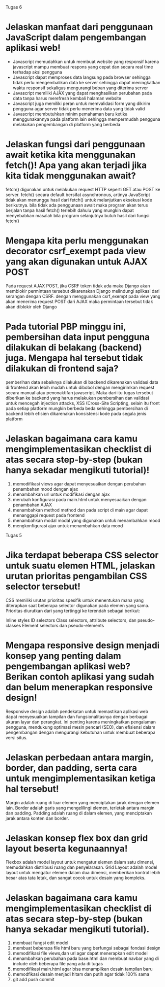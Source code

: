 Tugas 6
# Jelaskan manfaat dari penggunaan JavaScript dalam pengembangan aplikasi web!

- Javascript memudahkan untuk membuat website yang responsif karena javascript mampu membuat respons yang cepat dan secara real time terhadap aksi pengguna
- Javascript dapat memproses data langsung pada browser sehingga tidak perlu mengembalikan data ke server sehingga dapat meningkatkan waktu responsif sekaligus mengurangi beban yang diterima server
- Javascript memiliki AJAX yang dapat menghasilkan perubahan pada data tanpa harus merefresh kembali halaman website
- Javascript juga memiliki peran untuk memvalidasi form yang dikirim pengguna agar server tidak perlu menerima data yang tidak valid
- Javascript membutuhkan minim pemahaman baru ketika menggunakannya pada platform lain sehingga mempermudah pengguna melakukan pengembangan di platform yang berbeda

# Jelaskan fungsi dari penggunaan await ketika kita menggunakan fetch()! Apa yang akan terjadi jika kita tidak menggunakan await?

fetch() digunakan untuk melakukan request HTTP seperti GET atau POST ke server. fetch() secara default bersifat asynchronous, artinya JavaScript tidak akan menunggu hasil dari fetch() untuk melanjutkan eksekusi kode berikutnya. bila tidak ada penggunaan await maka program akan terus berjalan tanpa hasil fetch() terlebih dahulu yang mungkin dapat menyebabkan masalah bila program selanjutnya butuh hasil dari fungsi fetch()

# Mengapa kita perlu menggunakan decorator csrf_exempt pada view yang akan digunakan untuk AJAX POST

Pada request AJAX POST, jika CSRF token tidak ada maka Django akan memblokir permintaan tersebut dikarenakan Django melindungi aplikasi dari serangan dengan CSRF. dengan menggunakan csrf_exempt pada view yang akan menerima request POST dari AJAX maka permintaan tersebut tidak akan diblokir oleh Django 

# Pada tutorial PBP minggu ini, pembersihan data input pengguna dilakukan di belakang (backend) juga. Mengapa hal tersebut tidak dilakukan di frontend saja?

pemberihan data sebaiknya dilakukan di backend dikarenakan validasi data di frontend akan lebih mudah untuk dibobol dengan mengirimkan request secara manual atau penonaktifan javascript. Maka dari itu tugas tersebut diberikan ke backend yang harus melakukan pembersihan dan validasi untuk mencegah injection attacks, XSS (Cross-Site Scripting, selain itu front pada setiap platform mungkin berbeda beda sehingga pembersihan di backend lebih efisien dikarenakan konsistensi kode pada segala jenis platform

# Jelaskan bagaimana cara kamu mengimplementasikan checklist di atas secara step-by-step (bukan hanya sekadar mengikuti tutorial)!

1. memodifikasi views agar dapat menyesuaikan dengan perubahan penambahan mood dengan ajax
2. menambahkan url untuk modifikasi dengan ajax
3. merubah konfigurasi pada main.html untuk menyesuaikan dengan penambahan AJAX
4. menambahkan method method dan pada script di main agar dapat menanggapi request pada frontend
5. menambahkan modal modal yang digunakan untuk menambahkan mood
6. mengkonfigurasi ajax untuk menambahkan data mood

Tugas 5
#  Jika terdapat beberapa CSS selector untuk suatu elemen HTML, jelaskan urutan prioritas pengambilan CSS selector tersebut!

CSS memiliki urutan prioritas spesifik untuk menentukan mana yang diterapkan saat beberapa selector digunakan pada elemen yang sama. Prioritas diurutkan dari yang tertinggi ke terendah sebagai berikut:

Inline styles
ID selectors
Class selectors, attribute selectors, dan pseudo-classes
Element selectors dan pseudo-elements

# Mengapa responsive design menjadi konsep yang penting dalam pengembangan aplikasi web? Berikan contoh aplikasi yang sudah dan belum menerapkan responsive design!

Responsive design adalah pendekatan untuk memastikan aplikasi web dapat menyesuaikan tampilan dan fungsionalitasnya dengan berbagai ukuran layar dan perangkat. Ini penting karena meningkatkan pengalaman pengguna, mendukung optimasi mesin pencari (SEO), dan efisiensi dalam pengembangan dengan mengurangi kebutuhan untuk membuat beberapa versi situs.

# Jelaskan perbedaan antara margin, border, dan padding, serta cara untuk mengimplementasikan ketiga hal tersebut!

Margin adalah ruang di luar elemen yang menciptakan jarak dengan elemen lain. Border adalah garis yang mengelilingi elemen, terletak antara margin dan padding. Padding adalah ruang di dalam elemen, yang menciptakan jarak antara konten dan border.


# Jelaskan konsep flex box dan grid layout beserta kegunaannya!

Flexbox adalah model layout untuk mengatur elemen dalam satu dimensi, memudahkan distribusi ruang dan penyelarasan. Grid Layout adalah model layout untuk mengatur elemen dalam dua dimensi, memberikan kontrol lebih besar atas tata letak, dan sangat cocok untuk desain yang kompleks.

 
# Jelaskan bagaimana cara kamu mengimplementasikan checklist di atas secara step-by-step (bukan hanya sekadar mengikuti tutorial).

1. membuat fungsi edit model
2. membuat beberapa file html baru yang berfungsi sebagai fondasi design
3. memodifikasi file views,dan url agar dapat menerapkan edit model
4. menambahkan perubahan pada base.html dan membuat navbar yang di include oleh beberapa file yang ada di tugas 
5. memodifikasi main.html agar bisa menampilkan desain tampilan baru
6. memodfikasi desain menjadi hitam dan putih agar tidak 100% sama
7. git add push commit


